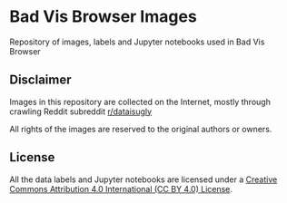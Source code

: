 # Bad Vis Browser Images

Repository of images, labels and Jupyter notebooks used in Bad Vis Browser

## Disclaimer

Images in this repository are collected on the Internet, mostly through crawling Reddit subreddit [r/dataisugly](https://www.reddit.com/r/dataisugly)

All rights of the images are reserved to the original authors or owners.

## License

All the data labels and Jupyter notebooks are licensed under a [Creative Commons Attribution 4.0 International (CC BY 4.0) License](https://creativecommons.org/licenses/by/4.0/).
